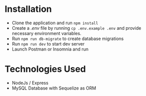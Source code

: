 # Installation

- Clone the application and run `npm install`
- Create a _.env_ file by running `cp .env.example .env` and provide necessary environment variables.
- Run `npm run db-migrate` to create database migrations
- Run `npm run dev` to start dev server
- Launch Postman or Insomnia and run

# Technologies Used

- NodeJs / Express
- MySQL Database with Sequelize as ORM
